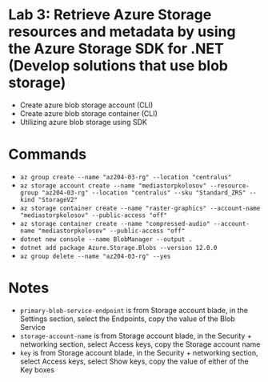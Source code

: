 # Lab 3: Retrieve Azure Storage resources and metadata by using the Azure Storage SDK for .NET (Develop solutions that use blob storage)
- Create azure blob storage account (CLI)
- Create azure blob storage container (CLI)
- Utilizing azure blob storage using SDK
  
# Commands

- `az group create --name "az204-03-rg" --location "centralus"`
- `az storage account create --name "mediastorpkolosov" --resource-group "az204-03-rg" --location "centralus" --sku "Standard_ZRS" --kind "StorageV2"`
- `az storage container create --name "raster-graphics" --account-name "mediastorpkolosov" --public-access "off"`
- `az storage container create --name "compressed-audio" --account-name "mediastorpkolosov" --public-access "off"`
- `dotnet new console --name BlobManager --output .`
- `dotnet add package Azure.Storage.Blobs --version 12.0.0`
- `az group delete --name "az204-03-rg" --yes`

# Notes

- `primary-blob-service-endpoint` is from Storage account blade, in the Settings section, select the Endpoints, copy the value of the Blob Service
- `storage-account-name` is from Storage account blade, in the Security + networking section, select Access keys, copy the Storage account name
- `key` is from Storage account blade, in the Security + networking section, select Access keys, select Show keys, copy the value of either of the Key boxes